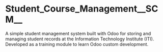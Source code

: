 # Student_Course_Management__SCM__
 A simple student management system built with Odoo for storing and managing student records at the Information Technology Institute (ITI). Developed as a training module to learn Odoo custom development.
